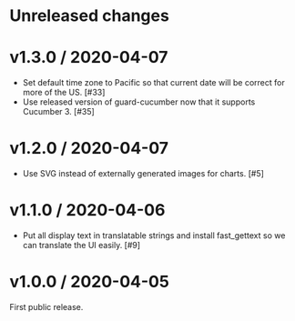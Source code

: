 # Unreleased changes

# v1.3.0 / 2020-04-07

- Set default time zone to Pacific so that current date will be correct for more of the US. [#33]
- Use released version of guard-cucumber now that it supports Cucumber 3. [#35]

# v1.2.0 / 2020-04-07

- Use SVG instead of externally generated images for charts. [#5]

# v1.1.0 / 2020-04-06

- Put all display text in translatable strings and install fast_gettext so we can translate the UI easily. [#9]

# v1.0.0 / 2020-04-05

First public release.
